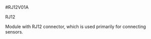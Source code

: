 <!--- PrjInfo ---> <!--- Please remove this line after manually editing --->
<!--- 00a56be08b96043df9e37d6aff7b6990 --->
<!--- Created:20170112-18:22: ---> 
<!--- Author:Mlab: ---> 
<!--- AuthorEmail:mlab@mlab.cz: ---> 
<!--- Tags:imported: ---> 
<!--- Ust:[End: ---> 
<!--- Name:RJ12V01A: --->
#RJ12V01A 
<!--- LongName --->
RJ12
<!--- ELongName ---> 

<!--- Lead --->
Module with RJ12 connector, which is used primarily for connecting sensors.
<!--- ELead ---> 


​
​
<!--- Description --->
<!--- EDescription --->
<!--- Content --->
<!--- EContent --->
            